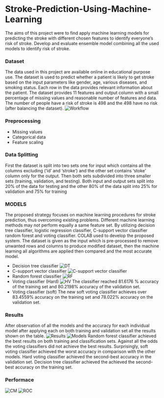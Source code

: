 # Stroke-Prediction-Using-Machine-Learning
The aims of this project were to find apply machine learning models for predicting the stroke with different chosen features to identify everyone’s risk of stroke. Develop and evaluate ensemble model combining all the used models to identify risk of stroke. 
### Dataset
The data used in this project are available online in educational purpose use. The dataset is used to predict whether a patient is likely to get stroke based on the input parameters like gender, age, various diseases, and smoking status. Each row in the data provides relevant information about the patient. The dataset provides 11 features and output column with a small percentage of missing values and reasonable number of features and data. The number of people have a risk of stroke is 498 and the 498 have no risk (after balancing the dataset). 
![Workflow](https://user-images.githubusercontent.com/56036913/152394361-ed993fae-b86a-4879-8816-e59b6779043e.PNG)
### Preprocessing
- Missing values
- Categorical data
- Feature scaling
### Data Splitting
First the dataset is split into two sets one for input which contains all the columns excluding (‘id’ and ‘stroke’) and the other set contains ‘stoke’ column only for the output. Then both sets subdivided into three smaller sets (training, validation, and testing). Both input and output sets split into 20% of the data for testing and the other 80% of the data split into 25% for validation and 75% for training
### MODELS
The proposed strategy focuses on machine learning procedures for stroke prediction, thus overcoming existing problems. Different machine learning methods may not perform equally a same feature set. By utilizing decision tree classifier, logistic regression classifier, C-support vector classifier random forest and voting classifier. COLAB used to develop the proposed system. The dataset is given as the input which is pre-processed to remove unwanted rows and columns to produce modified dataset, then the machine learning all algorithms are applied then compared and the most accurate model.
- Decision tree classifier
![DT](https://user-images.githubusercontent.com/56036913/152395826-e2450a34-a0b5-426d-a6ed-db18037314f8.PNG)
- C-support vector classifier
![C-support vector classifier](https://user-images.githubusercontent.com/56036913/152396283-0e9d40f8-b4a2-4856-b7d2-27105554e6f7.PNG)
- Random forest classifier
![RF](https://user-images.githubusercontent.com/56036913/152396479-507e1788-03a5-46c3-83bd-23d3a5e38b00.PNG)
- Voting classifier (Hard)
![HV](https://user-images.githubusercontent.com/56036913/152396821-f82a5070-9dc5-4217-a5e3-aeda455d0e70.PNG)
The classifier reached 81.6176 % accuracy of the training set and 80.2198% accuracy of the validation set.
- Voting classifier (soft)
The new soft voting classifier achieves over 83.4559% accuracy on the training set and 78.022% accuracy on the validation set.
### Results
After observation of all the models and the accuracy for each individual model after applying each on both training and validation set all the results shown on the table. 
![Results](https://user-images.githubusercontent.com/56036913/152397302-7f5d1272-3732-4f9a-ab67-bc6f76012456.PNG)
![Models](https://user-images.githubusercontent.com/56036913/152397437-d077abf2-ea6e-4dae-918d-8c64f72601ab.PNG)
Random forest classifier achieved the best results on both training and classification sets. Against all the odds the voting classifiers did not achieve the best results. Surprisingly, soft voting classifier achieved the worst accuracy in comparison with the other models. Hard voting classifier achieved the second-best accuracy in the validation set. Decision tree classifier achieved the achieved the second-best accuracy on the training set.
### Performace
![CM](https://user-images.githubusercontent.com/56036913/152397830-8f52c1b4-9c97-4d1c-9096-d51bb793454d.PNG)
![ROC](https://user-images.githubusercontent.com/56036913/152397961-d9a80f73-25d0-4d43-95d6-860125013c5d.PNG)


